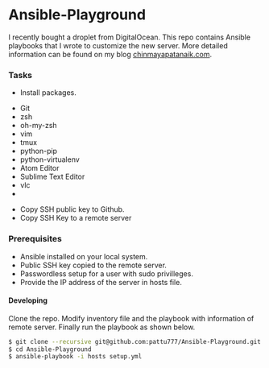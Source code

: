 # Ansible-Playground
I recently bought a droplet from DigitalOcean. This repo contains Ansible playbooks that I wrote to customize the new server. More detailed information can be found on my blog [chinmayapatanaik.com](chinmayapatanaik.com).

### Tasks

- Install packages.
 * Git
 * zsh
 * oh-my-zsh
 * vim
 * tmux
 * python-pip
 * python-virtualenv
 * Atom Editor
 * Sublime Text Editor
 * vlc
 *  
- Copy SSH public key to Github.
- Copy SSH Key to a remote server

### Prerequisites

- Ansible installed on your local system.
- Public SSH key copied to the remote server.
- Passwordless setup for a user with sudo privilleges.
- Provide the IP address of the server in hosts file.

#### Developing

Clone the repo. Modify inventory file and the playbook with information of remote server. Finally run the playbook as shown below.

```bash
$ git clone --recursive git@github.com:pattu777/Ansible-Playground.git
$ cd Ansible-Playground
$ ansible-playbook -i hosts setup.yml
```
